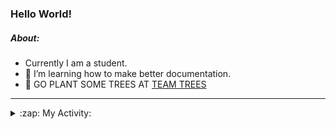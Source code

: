 ### Hello World!

##### About:
- Currently I am a student.
- 🌱 I’m learning how to make better documentation.
- 🌱 GO PLANT SOME TREES AT [TEAM TREES](https://teamtrees.org/)

---
<details>
  <summary>:zap: My Activity:</summary>
  
<!--START_SECTION:waka-->
![Code Time](http://img.shields.io/badge/Code%20Time-1%2C156%20hrs%2011%20mins-blue)

**I'm a Night 🦉** 

```text
🌞 Morning                1816 commits        ██░░░░░░░░░░░░░░░░░░░░░░░   09.99 % 
🌆 Daytime                6212 commits        █████████░░░░░░░░░░░░░░░░   34.17 % 
🌃 Evening                5165 commits        ███████░░░░░░░░░░░░░░░░░░   28.41 % 
🌙 Night                  4987 commits        ███████░░░░░░░░░░░░░░░░░░   27.43 % 
```
📅 **I'm Most Productive on Wednesday** 

```text
Monday                   2605 commits        ████░░░░░░░░░░░░░░░░░░░░░   14.33 % 
Tuesday                  2478 commits        ███░░░░░░░░░░░░░░░░░░░░░░   13.63 % 
Wednesday                4230 commits        ██████░░░░░░░░░░░░░░░░░░░   23.27 % 
Thursday                 2325 commits        ███░░░░░░░░░░░░░░░░░░░░░░   12.79 % 
Friday                   1839 commits        ███░░░░░░░░░░░░░░░░░░░░░░   10.12 % 
Saturday                 1604 commits        ██░░░░░░░░░░░░░░░░░░░░░░░   08.82 % 
Sunday                   3099 commits        ████░░░░░░░░░░░░░░░░░░░░░   17.05 % 
```


📊 **This Week I Spent My Time On** 

```text
🔥 Editors: 
VS Code                  2 hrs 31 mins       █████████████████████████   100.00 % 

🐱‍💻 Projects: 
praise                   2 hrs 30 mins       █████████████████████████   99.20 % 
CSF31                    1 min               ░░░░░░░░░░░░░░░░░░░░░░░░░   00.80 % 
```


 Last Updated on 08/08/2023 12:10:59 UTC
<!--END_SECTION:waka-->
</details>
